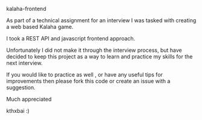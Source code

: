 kalaha-frontend

As part of a technical assignment for an interview I was tasked with creating a web based Kalaha game.

I took a REST API and javascript frontend approach.

Unfortunately I did not make it through the interview process, but have decided to keep this project
as a way to learn and practice my skills for the next interview.

If you would like to practice as well , or have any useful tips for improvements then please fork this code or
create an issue with a suggestion.

Much appreciated

kthxbai :)
